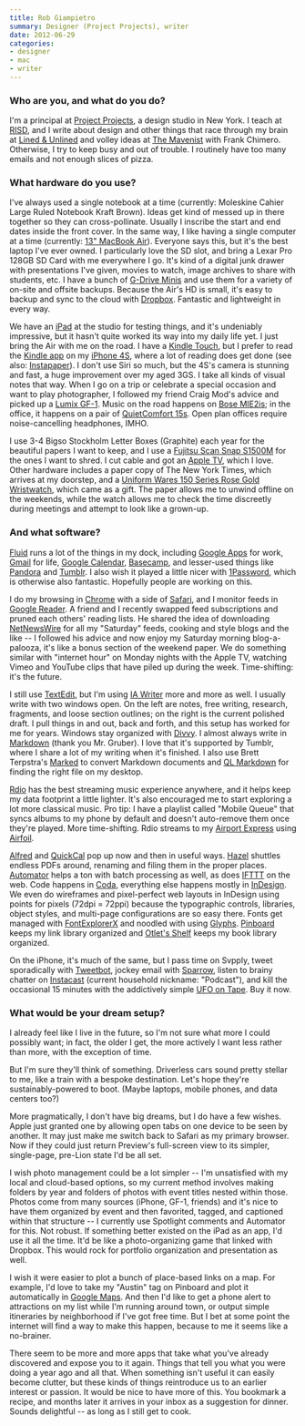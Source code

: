 ```yaml
---
title: Rob Giampietro
summary: Designer (Project Projects), writer
date: 2012-06-29
categories:
- designer
- mac
- writer
---
```


### Who are you, and what do you do?

I'm a principal at [Project Projects](http://projectprojects.com/ "Projects Projects' website."), a design studio in New York. I teach at [RISD](http://gd.risd.edu/ "The graphic design department of the Rhode Island School of Design."), and I write about design and other things that race through my brain at [Lined & Unlined](http://linedandunlined.com/ "Rob's website.") and volley ideas at [The Mavenist](http://themavenist.org/ "Back and forth conversations.") with Frank Chimero. Otherwise, I try to keep busy and out of trouble. I routinely have too many emails and not enough slices of pizza.

### What hardware do you use?

I've always used a single notebook at a time (currently: Moleskine Cahier Large Ruled Notebook Kraft Brown). Ideas get kind of messed up in there together so they can cross-pollinate. Usually I inscribe the start and end dates inside the front cover. In the same way, I like having a single computer at a time (currently: [13" MacBook Air][macbook-air]). Everyone says this, but it's the best laptop I've ever owned. I particularly love the SD slot, and bring a Lexar Pro 128GB SD Card with me everywhere I go. It's kind of a digital junk drawer with presentations I've given, movies to watch, image archives to share with students, etc. I have a bunch of [G-Drive Minis][g-drive-mini] and use them for a variety of on-site and offsite backups. Because the Air's HD is small, it's easy to backup and sync to the cloud with [Dropbox][]. Fantastic and lightweight in every way.

We have an [iPad][ipad-2] at the studio for testing things, and it's undeniably impressive, but it hasn't quite worked its way into my daily life yet. I just bring the Air with me on the road. I have a [Kindle Touch][kindle], but I prefer to read the [Kindle app][kindle-ios] on my [iPhone 4S][iphone-4s], where a lot of reading does get done (see also: [Instapaper][]). I don't use Siri so much, but the 4S's camera is stunning and fast, a huge improvement over my aged 3GS. I take all kinds of visual notes that way. When I go on a trip or celebrate a special occasion and want to play photographer, I followed my friend Craig Mod's advice and picked up a [Lumix GF-1][lumix-dmc-gf1]. Music on the road happens on [Bose MIE2is][mie2i]; in the office, it happens on a pair of [QuietComfort 15s][quietcomfort-15]. Open plan offices require noise-cancelling headphones, IMHO.

I use 3-4 Bigso Stockholm Letter Boxes (Graphite) each year for the beautiful papers I want to keep, and I use a [Fujitsu Scan Snap S1500M][scansnap-s1500m] for the ones I want to shred. I cut cable and got an [Apple TV][apple-tv], which I love. Other hardware includes a paper copy of The New York Times, which arrives at my doorstep, and a [Uniform Wares 150 Series Rose Gold Wristwatch][150-series], which came as a gift. The paper allows me to unwind offline on the weekends, while the watch allows me to check the time discreetly during meetings and attempt to look like a grown-up.

### And what software?

[Fluid][] runs a lot of the things in my dock, including [Google Apps][g-suite] for work, [Gmail][] for life, [Google Calendar][google-calendar], [Basecamp][], and lesser-used things like [Pandora][] and [Tumblr][]. I also wish it played a little nicer with [1Password][], which is otherwise also fantastic. Hopefully people are working on this. 

I do my browsing in [Chrome][] with a side of [Safari][], and I monitor feeds in [Google Reader][google-reader]. A friend and I recently swapped feed subscriptions and pruned each others' reading lists. He shared the idea of downloading [NetNewsWire][] for all my "Saturday" feeds, cooking and style blogs and the like -- I followed his advice and now enjoy my Saturday morning blog-a-palooza, it's like a bonus section of the weekend paper. We do something similar with "internet hour" on Monday nights with the Apple TV, watching Vimeo and YouTube clips that have piled up during the week. Time-shifting: it's the future.

I still use [TextEdit][], but I'm using [IA Writer][ia-writer] more and more as well. I usually write with two windows open. On the left are notes, free writing, research, fragments, and loose section outlines; on the right is the current polished draft. I pull things in and out, back and forth, and this setup has worked for me for years. Windows stay organized with [Divvy][]. I almost always write in [Markdown][] (thank you Mr. Gruber). I love that it's supported by Tumblr, where I share a lot of my writing when it's finished. I also use Brett Terpstra's [Marked][] to convert Markdown documents and [QL Markdown][qlmarkdown] for finding the right file on my desktop.

[Rdio][] has the best streaming music experience anywhere, and it helps keep my data footprint a little lighter. It's also encouraged me to start exploring a lot more classical music. Pro tip: I have a playlist called "Mobile Queue" that syncs albums to my phone by default and doesn't auto-remove them once they're played. More time-shifting. Rdio streams to my [Airport Express][airport-express] using [Airfoil][]. 

[Alfred][] and [QuickCal][] pop up now and then in useful ways. [Hazel][] shuttles endless PDFs around, renaming and filing them in the proper places. [Automator][] helps a ton with batch processing as well, as does [IFTTT][] on the web. Code happens in [Coda][], everything else happens mostly in [InDesign][]. We even do wireframes and pixel-perfect web layouts in InDesign using points for pixels (72dpi = 72ppi) because the typographic controls, libraries, object styles, and multi-page configurations are so easy there. Fonts get managed with [FontExplorerX][fontexplorer-x] and noodled with using [Glyphs][]. [Pinboard][] keeps my link library organized and [Otlet's Shelf](http://otletsshelf.tumblr.com/ "A Tumblr theme and bookmarklet for Amazon books.") keeps my book library organized.  

On the iPhone, it's much of the same, but I pass time on Svpply, tweet sporadically with [Tweetbot][tweetbot-ios], jockey email with [Sparrow][sparrow-ios], listen to brainy chatter on [Instacast][instacast-ios] (current household nickname: "Podcast"), and kill the occasional 15 minutes with the addictively simple [UFO on Tape][ufo-on-tape-ios]. Buy it now.

### What would be your dream setup?

I already feel like I live in the future, so I'm not sure what more I could possibly want; in fact, the older I get, the more actively I want less rather than more, with the exception of time. 

But I'm sure they'll think of something. Driverless cars sound pretty stellar to me, like a train with a bespoke destination. Let's hope they're sustainably-powered to boot. (Maybe laptops, mobile phones, and data centers too?)

More pragmatically, I don't have big dreams, but I do have a few wishes. Apple just granted one by allowing open tabs on one device to be seen by another. It may just make me switch back to Safari as my primary browser. Now if they could just return Preview's full-screen view to its simpler, single-page, pre-Lion state I'd be all set.

I wish photo management could be a lot simpler -- I'm unsatisfied with my local and cloud-based options, so my current method involves making folders by year and folders of photos with event titles nested within those. Photos come from many sources (iPhone, GF-1, friends) and it's nice to have them organized by event and then favorited, tagged, and captioned within that structure -- I currently use Spotlight comments and Automator for this. Not robust. If something better existed on the iPad as an app, I'd use it all the time. It'd be like a photo-organizing game that linked with Dropbox. This would rock for portfolio organization and presentation as well.

I wish it were easier to plot a bunch of place-based links on a map. For example, I'd love to take my "Austin" tag on Pinboard and plot it automatically in [Google Maps][google-maps]. And then I'd like to get a phone alert to attractions on my list while I'm running around town, or output simple itineraries by neighborhood if I've got free time. But I bet at some point the internet will find a way to make this happen, because to me it seems like a no-brainer.

There seem to be more and more apps that take what you've already discovered and expose you to it again. Things that tell you what you were doing a year ago and all that. When something isn't useful it can easily become clutter, but these kinds of things reintroduce us to an earlier interest or passion. It would be nice to have more of this. You bookmark a recipe, and months later it arrives in your inbox as a suggestion for dinner. Sounds delightful -- as long as I still get to cook.

[150-series]: http://web.archive.org/web/20190506070652/https://www.mrporter.com/en-au/mens/accessories/watches/fashion_watches?soldOutId=351984 "A fancy watch."
[1password]: https://1password.com "Password management software for Mac OS X."
[airfoil]: https://www.rogueamoeba.com/airfoil/mac/ "Send audio wherever you want it."
[airport-express]: https://en.wikipedia.org/wiki/AirPort_Express "A small wireless access point."
[alfred]: https://www.alfredapp.com/ "A launcher app for the Mac."
[apple-tv]: https://en.wikipedia.org/wiki/Apple_TV "A device for viewing media on a TV."
[automator]: https://en.wikipedia.org/wiki/Automator_(software) "Software included with Mac OS X for creating script-based workflows."
[basecamp]: https://basecamp.com/ "Web-based project management."
[chrome]: https://www.google.com/intl/en/chrome/ "A WebKit-based browser, where each tab runs in its own thread."
[coda]: https://panic.com/coda/ "A single-window HTML/web tool for the Mac."
[divvy]: https://mizage.com/divvy/ "Window management and arrangement for Mac OS X."
[dropbox]: https://www.dropbox.com/ "Online syncing and storage."
[fluid]: https://fluidapp.com/ "A WebKit-based application for creating Site Specific Browsers."
[fontexplorer-x]: https://www.fontexplorerx.com/ "Font management software."
[g-drive-mini]: https://shop.westerndigital.com/products "A portable hard drive."
[g-suite]: https://workspace.google.com/ "A hosted solution for email, calendaring and more."
[glyphs]: https://glyphsapp.com/ "A font editor for the Mac."
[gmail]: https://mail.google.com/mail/u/0/ "Web-based email."
[google-calendar]: https://en.wikipedia.org/wiki/Google_Calendar "A web-based calendar client."
[google-maps]: https://www.google.com/maps/ "Web-based map tools."
[google-reader]: https://en.wikipedia.org/wiki/Google_Reader "A web-based feed reader."
[hazel]: https://www.noodlesoft.com/ "A file organiser/housekeeper for the Mac."
[ia-writer]: https://ia.net/topics/ia-writer-for-mac "A full-screen writing tool for the Mac."
[ifttt]: https://ifttt.com/ "A web service for applying rules to items, not unlike how you might filter your email."
[indesign]: https://www.adobe.com/products/indesign.html "A desktop/web publishing application."
[instacast-ios]: https://apps.apple.com/us/app/instacast/id420368235 "A podcast app."
[instapaper]: http://web.archive.org/web/20221226091924/https://www.instapaper.com/ "A web tool for saving pages to read later."
[ipad-2]: https://www.apple.com/ipad/ "A tablet device."
[iphone-4s]: https://en.wikipedia.org/wiki/IPhone_4S "A smartphone."
[kindle-ios]: https://apps.apple.com/gb/app/kindle/id302584613 "An iPhone app for accessing Kindle content from Amazon."
[kindle]: http://web.archive.org/web/20230315012831/http://www.amazon.com/Kindle-Ereader-ebook-reader/dp/B007HCCNJU/ "A digital book reader."
[lumix-dmc-gf1]: http://web.archive.org/web/20230407212651/http://www.amazon.com/Panasonic-DMC-GF1-Four-Thirds-Interchangeable-Aspherical/dp/B002MUAEX4/ "A 12.1 megapixel digital camera."
[macbook-air]: https://www.apple.com/macbook-air/ "A very thin laptop."
[markdown]: https://daringfireball.net/projects/markdown/ "An email-like format for marking up text."
[marked]: https://marked2app.com/ "A Markdown preview tool for Mac text editors."
[mie2i]: https://www.amazon.com/Bose-326223-0080-Bose®-Mobile-Headset/dp/B0043WCH66 "In-ear headphones."
[netnewswire]: https://en.wikipedia.org/wiki/NetNewsWire "A popular feed reader for the Mac."
[pandora]: http://www.pandora.com/restricted "A personalised Internet radio station."
[pinboard]: http://pinboard.in/ "A bookmarking web service."
[qlmarkdown]: https://github.com/toland/qlmarkdown "A Quick Look plugin for Markdown files."
[quickcal]: http://web.archive.org/web/20230805111030/https://quickcalapp.com/ "A Mac calendar and task app that's based on natural language."
[quietcomfort-15]: http://web.archive.org/web/20140826072529/http://www.bose.com:80/controller?url=/shop_online/headphones/noise_cancelling_headphones/quietcomfort_15/index.jsp "Noise-cancelling headphones."
[rdio]: http://web.archive.org/web/20151209115835/http://www.rdio.com:80/home/en-us/ "A music streaming service."
[safari]: https://www.apple.com/safari/ "A fast web browser."
[scansnap-s1500m]: http://web.archive.org/web/20220407044618/https://www.fujitsu.com/us/products/computing/peripheral/scanners/product/eol/s1500m/ "A sheet-fed scanner for the Mac."
[sparrow-ios]: https://apps.apple.com/us/app/sparrow/id492573565 "An email app."
[textedit]: http://web.archive.org/web/20200525165141/https://support.apple.com/en-us/HT2523 "A text editor included with Mac OS X."
[tumblr]: https://www.tumblr.com/ "An online personal publishing platform."
[tweetbot-ios]: https://tapbots.com/tweetbot/ "A Twitter client for iOS."
[ufo-on-tape-ios]: https://apps.apple.com/us/app/ufo-on-tape/id390109631 "A UFO game."

